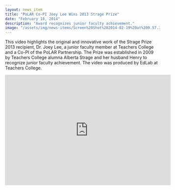 ```yaml
---
layout: news_item
title: "PoLAR Co-PI Joey Lee Wins 2013 Strage Prize"
date: "February 18, 2014"
description: "Award recognizes junior faculty achievement."
image: "/assets/img/news-items/Screen%20Shot%202014-02-19%20at%209.57.35%20AM.png"
---
```


This video highlights the original and innovative work of the Strage Prize 2013 recipient, Dr. Joey Lee, a junior faculty member at Teachers College and a Co-PI of the PoLAR Partnership. The Prize was established in 2009 by Teachers College alumna Alberta Strage and her husband Henry to recognize junior faculty achievement. The video was produced by EdLab at Teachers College.

<iframe src="https://vialogues.com/videos/embedded/11266/" width="540" height="360" frameBorder="0" scrolling="No"></iframe>
